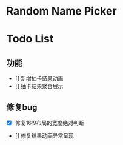 # Random Name Picker
# Todo List
## 功能
- [] 新增抽卡结果动画
- [] 抽卡结果聚合展示

## 修复bug
- [x] 修复16:9布局的宽度绝对判断
- [] 修复结果动画异常呈现